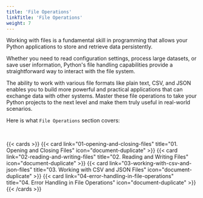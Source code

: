 ```yaml
---
title: 'File Operations'
linkTitle: 'File Operations'
weight: 7
---
```


Working with files is a fundamental skill in programming that allows your Python applications to store and retrieve data persistently. 

Whether you need to read configuration settings, process large datasets, or save user information, Python's file handling capabilities provide a straightforward way to interact with the file system. 

The ability to work with various file formats like plain text, CSV, and JSON enables you to build more powerful and practical applications that can exchange data with other systems. Master these file operations to take your Python projects to the next level and make them truly useful in real-world scenarios. 

Here is what `File Operations` section covers:

<br/>

{{< cards >}}
  {{< card link="01-opening-and-closing-files" title="01. Opening and Closing Files" icon="document-duplicate" >}}
  {{< card link="02-reading-and-writing-files" title="02. Reading and Writing Files" icon="document-duplicate" >}}
  {{< card link="03-working-with-csv-and-json-files" title="03. Working with CSV and JSON Files" icon="document-duplicate" >}}
  {{< card link="04-error-handling-in-file-operations" title="04. Error Handling in File Operations" icon="document-duplicate" >}}
{{< /cards >}}